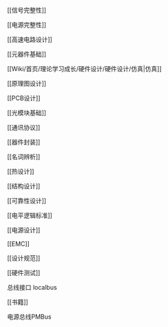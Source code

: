 [[信号完整性]]

[[电源完整性]]

[[高速电路设计]]

[[元器件基础]]

[[Wiki/首页/理论学习成长/硬件设计/硬件设计/仿真|仿真]]

[[原理图设计]]

[[PCB设计]]

[[光模块基础]]

[[通讯协议]]

[[器件封装]]

[[名词辨析]]

[[热设计]]

[[结构设计]]

[[可靠性设计]]

[[电平逻辑标准]]

[[电源设计]]

[[EMC]]

[[设计规范]]

[[硬件测试]]

总线接口 localbus

[[书籍]]

电源总线PMBus